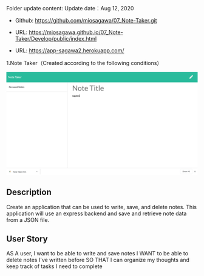 Folder update content:
Update date：Aug 12, 2020

  * Github: https://github.com/miosagawa/07_Note-Taker.git

  * URL: https://miosagawa.github.io/07_Note-Taker/Develop/public/index.html
  * URL: https://app-sagawa2.herokuapp.com/


1.Note Taker（Created according to the following conditions）

![Database Schema](sample.png)

## Description
Create an application that can be used to write, save, and delete notes. This application will use an express backend and save and retrieve note data from a JSON file.

## User Story
AS A user, I want to be able to write and save notes
I WANT to be able to delete notes I've written before
SO THAT I can organize my thoughts and keep track of tasks I need to complete
